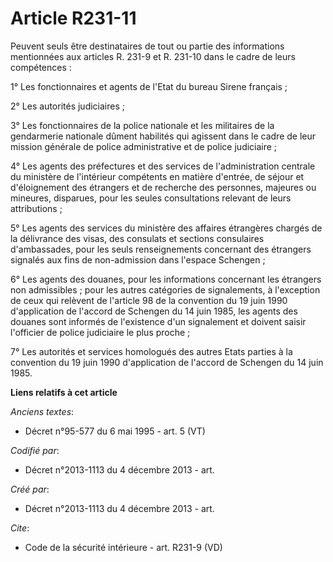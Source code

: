 # Article R231-11

Peuvent seuls être destinataires de tout ou partie des informations mentionnées aux articles R. 231-9 et R. 231-10 dans le
cadre de leurs compétences : 

1° Les fonctionnaires et agents de l'Etat du bureau Sirene français ; 

2° Les autorités judiciaires ; 

3° Les fonctionnaires de la police nationale et les militaires de la gendarmerie nationale dûment habilités qui agissent dans
le cadre de leur mission générale de police administrative et de police judiciaire ; 

4° Les agents des préfectures et des services de l'administration centrale du ministère de l'intérieur compétents en matière
d'entrée, de séjour et d'éloignement des étrangers et de recherche des personnes, majeures ou mineures, disparues, pour les
seules consultations relevant de leurs attributions ; 

5° Les agents des services du ministère des affaires étrangères chargés de la délivrance des visas, des consulats et sections
consulaires d'ambassades, pour les seuls renseignements concernant des étrangers signalés aux fins de non-admission dans
l'espace Schengen ; 

6° Les agents des douanes, pour les informations concernant les étrangers non admissibles ; pour les autres catégories de
signalements, à l'exception de ceux qui relèvent de l'article 98 de la convention du 19 juin 1990 d'application de l'accord
de Schengen du 14 juin 1985, les agents des douanes sont informés de l'existence d'un signalement et doivent saisir
l'officier de police judiciaire le plus proche ; 

7° Les autorités et services homologués des autres Etats parties à la convention du 19 juin 1990 d'application de l'accord de
Schengen du 14 juin 1985.

**Liens relatifs à cet article**

_Anciens textes_:

  - Décret n°95-577 du 6 mai 1995 - art. 5 (VT)

_Codifié par_:

  - Décret n°2013-1113 du 4 décembre 2013 - art.

_Créé par_:

  - Décret n°2013-1113 du 4 décembre 2013 - art.

_Cite_:

  - Code de la sécurité intérieure - art. R231-9 (VD)
